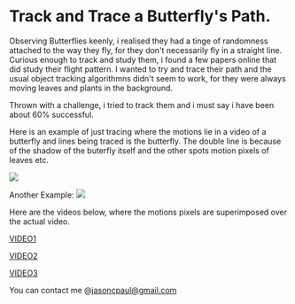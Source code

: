 # Track and Trace a Butterfly's Path.

Observing Butterflies keenly, i realised they had a tinge of randomness attached to the way they fly, for they don't necessarily fly 
in a straight line. Curious enough to track and study them, i found a few papers online that did study their flight pattern.
I wanted to try and trace their path and the usual object tracking algorithmns didn't seem to work, for they were always moving leaves and 
plants in the background. 

Thrown with a challenge, i tried to track them and i must say i have been about 60% successful.

Here is an example of just tracing where the motions lie in a video of a butterfly and lines being traced is the butterfly.
The double line is because of the shadow of the buterfly itself and the other spots motion pixels of leaves etc.

![](https://github.com/Jason-George/Track_Butterfly/blob/main/Gifs/butterfly_2.gif)

Another Example:
![](https://github.com/Jason-George/Track_Butterfly/blob/main/Gifs/butterfly_3.gif)


Here are the videos below, where the motions pixels are superimposed over the actual video.

[VIDEO1](https://www.youtube.com/watch?v=mALdHLKWPvI)

[VIDEO2](https://www.youtube.com/watch?v=sUGB1qTzC8E)

[VIDEO3](https://www.youtube.com/watch?v=0tuACc8GNdM)


You can contact me @jasoncpaul@gmail.com
